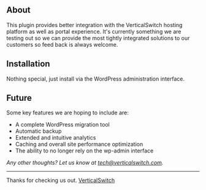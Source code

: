 About
-----

This plugin provides better integration with the VerticalSwitch hosting platform as well as portal experience. It's currently something we are testing out so we can provide the most tightly integrated solutions to our customers so feed back is always welcome.

Installation
------------

Nothing special, just install via the WordPress administration interface.

Future
------

Some key features we are hoping to include are:
  - A complete WordPress migration tool
  - Automatic backup
  - Extended and intuitive analytics
  - Caching and overall site performance optimization
  - The ability to no longer rely on the wp-admin interface

*Any other thoughts? Let us know at tech@verticalswitch.com.*

------------

Thanks for checking us out.
[VerticalSwitch](http://www.verticalswitch.com)
